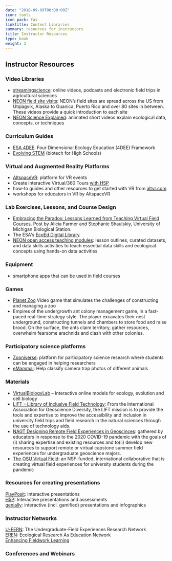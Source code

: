 ```yaml
---
date: "2018-09-09T00:00:00Z"
icon: tools
icon_pack: fas
linktitle: Content Libraries
summary: resources for instructors
title: Instructor Resources
type: book
weight: 3
---
```

## Instructor Resources



### Video Libraries
- [streamingscience](https://streamingscience.com/): online videos, podcasts and electronic field trips in agricultural sciences
- [NEON field site visits](https://www.youtube.com/playlist?list=PLLWiknuNGd50X1JAJbqQlfwKpXbtJwXFy): NEON’s field sites are spread across the US from Utqiagvik, Alaska to Guanica, Puerto Rico and over 80 sites in between. These videos provide a quick introduction to each site
- [NEON Science Explained](https://www.youtube.com/playlist?list=PLLWiknuNGd52qglw-SWvS0qJf3LdrlyWU):  animated short videos explain ecological data, concepts, or techniques
 

### Curriculum Guides
- [ESA 4DEE](https://www.esa.org/4dee/framework/): Four Dimensional Ecology Education (4DEE) Framework  
- [Evolving STEM](https://evolvingstem.org/how-it-works/) (biotech for High Schools)  
 

### Virtual and Augmented Reality Platforms

- [AltspaceVR](https://altvr.com/): platform for VR events
- Create interactive Virtual/360 Tours [with H5P](https://h5p.org/virtual-tour-360)
- how-to guides and other resources to get started with VR from [altvr.com](https://account.altvr.com/channels/EducatorsVR)
- workshops for educators in VR by AltspaceVR

 

### Lab Exercises, Lessons, and Course Design
- [Embracing the Paradox: Lessons Learned from Teaching Virtual Field Courses](https://dynamicecology.wordpress.com/2020/08/31/embracing-the-paradox-lessons-learned-from-teaching-virtual-field-courses/). Post by Alicia Farmer and Stephanie Shaulskiy, University of Michigan Biological Station.
- The ESA's [EcoEd Digital Library](https://ecoed.esa.org/)
- [NEON open access teaching modules](https://www.neonscience.org/resources/learning-hub/teaching-modules): lesson outlines, curated datasets, and data skills activities to teach essential data skills and ecological concepts using hands-on data activities
 

### Equipment
- smartphone apps that can be used in field courses

### Games
- [Planet Zoo](https://www.planetzoogame.com/) Video game that simulates the challenges of constructing and managing a zoo
- Empires of the undergrowth ant colony management game, in a fast-paced real-time strategy style. The player excavates their nest underground, constructing tunnels and chambers to store food and raise brood. On the surface, the ants claim territory, gather resources, overwhelm fearsome arachnids and clash with other colonies.

### Participatory science platforms
- [Zooniverse](https://www.zooniverse.org/): platform for participatory science research where students can be engaged in helping researchers
- [eMammal](https://www.zooniverse.org/projects/emammal/emammal): Help classify camera trap photos of different animals
 

### Materials
- [VirtualBiologyLab](http://virtualbiologylab.org/) – Interactive online models for ecology, evolution and cell biology
- [LIFT – Library of Inclusive Field Technology](https://theiagd.org/lift/): From the International Association for Geoscience Diversity, the LIFT mission is to provide the tools and expertise to improve the accessibility and inclusion in university field trips and field research in the natural sciences through the use of technology aids.
- [NAGT Designing Remote Field Experiences in Geoscinces](https://nagt.org/nagt/teaching_resources/field/designing_remote_field_experie.html): gathered by educators in response to the 2020 COVID-19 pandemic with the goals of (i) sharing expertise and existing resources and to(ii)  develop new resources to support remote or virtual capstone summer field experiences for undergraduate geoscience majors.
- [The OSU Virtual Field](https://stem.oregonstate.edu/virtual-field-mitigation-strategy-covid-19-pandemic): an NSF-funded, international collaborative that is creating virtual field experiences for university students during the pandemic
 

### Resources for creating presentations

[PlayPosit](https://go.playposit.com/higher-ed): Interactive presentations  
[H5P](https://h5p.org/): Interactive presentations and assessments  
[genially](https://genial.ly/): interactive (incl. gamified) presentations and infographics  
 

### Instructor Networks
[U-FERN](https://ufern.net/): The Undergraduate-Field Experiences Research Network  
[EREN](https://erenweb.org/): Ecological Research As Education Network  
[Enhancing Fieldwork Learning](https://enhancingfieldwork.org.uk/about/)  

### Conferences and Webinars

 

 

